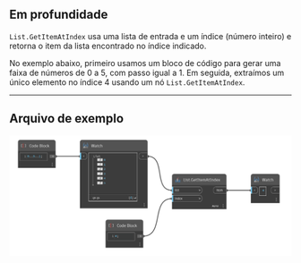 ## Em profundidade
`List.GetItemAtIndex` usa uma lista de entrada e um índice (número inteiro) e retorna o item da lista encontrado no índice indicado.

No exemplo abaixo, primeiro usamos um bloco de código para gerar uma faixa de números de 0 a 5, com passo igual a 1. Em seguida, extraímos um único elemento no índice 4 usando um nó `List.GetItemAtIndex`.
___
## Arquivo de exemplo

![List.GetItemAtIndex](./DSCore.List.GetItemAtIndex_img.jpg)
